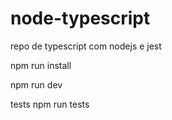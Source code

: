 # node-typescript
repo de typescript com nodejs e jest

npm run install

npm run dev

tests
npm run tests
